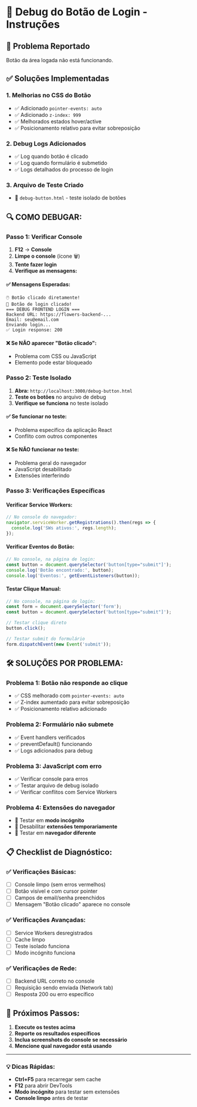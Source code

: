 # 🔧 Debug do Botão de Login - Instruções

## 🚨 Problema Reportado
Botão da área logada não está funcionando.

## ✅ Soluções Implementadas

### 1. **Melhorias no CSS do Botão**
- ✅ Adicionado `pointer-events: auto`
- ✅ Adicionado `z-index: 999` 
- ✅ Melhorados estados hover/active
- ✅ Posicionamento relativo para evitar sobreposição

### 2. **Debug Logs Adicionados**
- ✅ Log quando botão é clicado
- ✅ Log quando formulário é submetido
- ✅ Logs detalhados do processo de login

### 3. **Arquivo de Teste Criado**
- 📁 `debug-button.html` - teste isolado de botões

## 🔍 **COMO DEBUGAR:**

### **Passo 1: Verificar Console**
1. **F12** → **Console**
2. **Limpe o console** (ícone 🗑️)
3. **Tente fazer login**
4. **Verifique as mensagens:**

#### ✅ **Mensagens Esperadas:**
```
🖱️ Botão clicado diretamente!
🔘 Botão de login clicado!
=== DEBUG FRONTEND LOGIN ===
Backend URL: https://flowers-backend-...
Email: seu@email.com
Enviando login...
✅ Login response: 200
```

#### ❌ **Se NÃO aparecer "Botão clicado":**
- Problema com CSS ou JavaScript
- Elemento pode estar bloqueado

### **Passo 2: Teste Isolado**
1. **Abra:** `http://localhost:3000/debug-button.html`
2. **Teste os botões** no arquivo de debug
3. **Verifique se funciona** no teste isolado

#### ✅ **Se funcionar no teste:**
- Problema específico da aplicação React
- Conflito com outros componentes

#### ❌ **Se NÃO funcionar no teste:**
- Problema geral do navegador
- JavaScript desabilitado
- Extensões interferindo

### **Passo 3: Verificações Específicas**

#### **Verificar Service Workers:**
```javascript
// No console do navegador:
navigator.serviceWorker.getRegistrations().then(regs => {
  console.log('SWs ativos:', regs.length);
});
```

#### **Verificar Eventos do Botão:**
```javascript
// No console, na página de login:
const button = document.querySelector('button[type="submit"]');
console.log('Botão encontrado:', button);
console.log('Eventos:', getEventListeners(button));
```

#### **Testar Clique Manual:**
```javascript
// No console, na página de login:
const form = document.querySelector('form');
const button = document.querySelector('button[type="submit"]');

// Testar clique direto
button.click();

// Testar submit do formulário
form.dispatchEvent(new Event('submit'));
```

## 🛠️ **SOLUÇÕES POR PROBLEMA:**

### **Problema 1: Botão não responde ao clique**
- ✅ CSS melhorado com `pointer-events: auto`
- ✅ Z-index aumentado para evitar sobreposição
- ✅ Posicionamento relativo adicionado

### **Problema 2: Formulário não submete**
- ✅ Event handlers verificados
- ✅ preventDefault() funcionando
- ✅ Logs adicionados para debug

### **Problema 3: JavaScript com erro**
- ✅ Verificar console para erros
- ✅ Testar arquivo de debug isolado
- ✅ Verificar conflitos com Service Workers

### **Problema 4: Extensões do navegador**
- 🔧 Testar em **modo incógnito**
- 🔧 Desabilitar **extensões temporariamente**
- 🔧 Testar em **navegador diferente**

## 📋 **Checklist de Diagnóstico:**

### ✅ **Verificações Básicas:**
- [ ] Console limpo (sem erros vermelhos)
- [ ] Botão visível e com cursor pointer
- [ ] Campos de email/senha preenchidos
- [ ] Mensagem "Botão clicado" aparece no console

### ✅ **Verificações Avançadas:**
- [ ] Service Workers desregistrados
- [ ] Cache limpo
- [ ] Teste isolado funciona
- [ ] Modo incógnito funciona

### ✅ **Verificações de Rede:**
- [ ] Backend URL correto no console
- [ ] Requisição sendo enviada (Network tab)
- [ ] Resposta 200 ou erro específico

## 🚀 **Próximos Passos:**

1. **Execute os testes acima**
2. **Reporte os resultados específicos**
3. **Inclua screenshots do console se necessário**
4. **Mencione qual navegador está usando**

---

### 💡 **Dicas Rápidas:**
- **Ctrl+F5** para recarregar sem cache
- **F12** para abrir DevTools
- **Modo incógnito** para testar sem extensões
- **Console limpo** antes de testar 